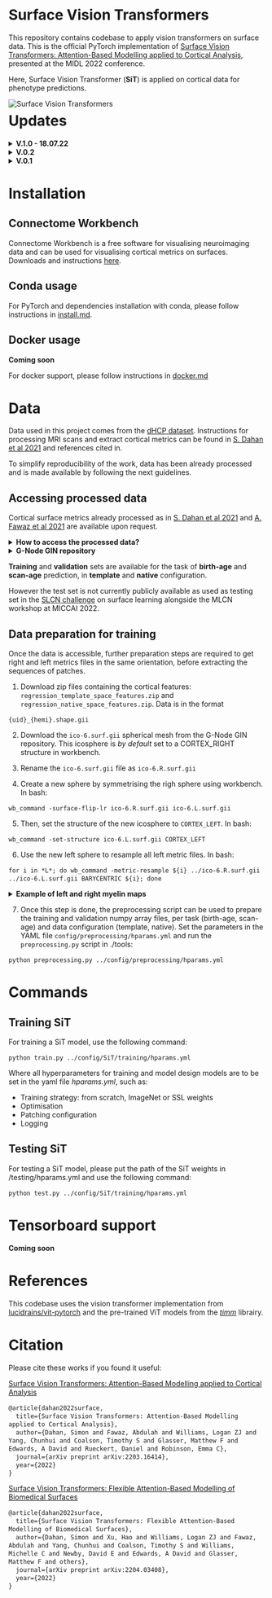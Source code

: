 # Surface Vision Transformers

This repository contains codebase to apply vision transformers on surface data. This is the official PyTorch implementation of [Surface Vision Transformers: Attention-Based Modelling applied to Cortical Analysis](https://arxiv.org/abs/2203.16414), presented at the MIDL 2022 conference.  


Here, Surface Vision Transformer (**SiT**) is applied on cortical data for phenotype predictions.

<img src="./docs/sit_gif.gif"
     alt="Surface Vision Transformers"
     style="float: left; margin-right: 10px;" />

# Updates

<details>
    <summary><b> V.1.0 - 18.07.22</b></summary>
    Major codebase update - 18.07.22
    <ul type="circle">
        <li> birth age and scan age prediction tasks</li>
        <li> simplifying training script </li>
        <li> adding birth age prediction script </li>
        <li> simplifying preprocessing script </li>
        <li> ingle config file tasks (scan age / birth age) and data configurations (template / native)</li>
        <li> adding mesh indices to extract non-overlapping triangular patches from a cortical mesh ico 6 sphere representation</li>
    </ul>
</details>

<details>
    <summary><b> V.0.2</b></summary>
    Update - 25.05.22
    <ul type="circle">
        <li> testing file and config </li>
        <li> installation guidelines </li>
        <li> data access </li>
    </ul>
</details>

<details>
    <summary><b> V.0.1</b></summary>
    Initial commits - 12.10.21
    <ul type="circle">
        <li> training script </li>
        <li> README </li>
        <li> config file for training </li>
    </ul>
</details>

# Installation

## Connectome Workbench

Connectome Workbench is a free software for visualising neuroimaging data and can be used for visualising cortical metrics on surfaces. Downloads and instructions [here](https://www.humanconnectome.org/software/connectome-workbench). 

## Conda usage

For PyTorch and dependencies installation with conda, please follow instructions in [install.md](docs/install.md).

## Docker usage

**Coming soon**

For docker support, please follow instructions in [docker.md](docs/docker.md)

# Data 

Data used in this project comes from the [dHCP dataset](http://www.developingconnectome.org/). Instructions for processing MRI scans and extract cortical metrics can be found in [S. Dahan et al 2021](https://arxiv.org/abs/2203.16414) and references cited in.

To simplify reproducibility of the work, data has been already processed and is made available by following the next guidelines. 



## Accessing processed data

Cortical surface metrics already processed as in [S. Dahan et al 2021](https://arxiv.org/abs/2203.16414) and [A. Fawaz et al 2021](https://www.biorxiv.org/content/10.1101/2021.12.01.470730v1) are available upon request. 

<details>
    <summary><b> How to access the processed data?</b></summary>
    <p>
    To access the data please:
    <br>
        <ul type="circle">
            <li>Sign in <a href="/https://data.developingconnectome.org/app/template/Login.vm">here</a> </li>
            <li>Sign the dHCP open access agreement </li>
            <li> Forward the confirmation email to <b> slcn.challenge@gmail.com</b>  </li>
        </ul>
    </br>
    </p>
</details>
<details>
  <summary><b> G-Node GIN repository</b></summary>
      <p>
      Once the confirmation has been sent, you will have access to the <b>G-Node GIN repository</b> containing the data already processed.
      The data used for this project is in the zip files <i>`regression_native_space_features.zip`</i> and <i>`regression_template_space_features.zip`</i>. You also need to use the <i>`ico-6.surf.gii`</i> spherical mesh. 
       <img src="./docs/g-node.png"
        alt="Surface Vision Transformers"
        width="400" 
        height="300"
        style="float: left; margin-right: 6px;"/>
      </p>
</details>

**Training** and **validation** sets are available for the task of **birth-age** and **scan-age** prediction, in **template** and **native** configuration.

However the test set is not currently publicly available as used as testing set in the [SLCN challenge](https://slcn.grand-challenge.org/) on surface learning alongside the MLCN workshop at MICCAI 2022. 

## Data preparation for training

Once the data is accessible, further preparation steps are required to get right and left metrics files in the same orientation, before extracting the sequences of patches.

1. Download zip files containing the cortical features: `regression_template_space_features.zip` and `regression_native_space_features.zip`. Data is in the format
```
{uid}_{hemi}.shape.gii 
```

2. Download the `ico-6.surf.gii` spherical mesh from the G-Node GIN repository. This icosphere is *by default* set to a CORTEX_RIGHT structure in workbench. 

3. Rename the `ico-6.surf.gii` file as `ico-6.R.surf.gii`

4. Create a new sphere by symmetrising the righ sphere using workbench. In bash:

```
wb_command -surface-flip-lr ico-6.R.surf.gii ico-6.L.surf.gii
```
5. Then, set the structure of the new icosphere to `CORTEX_LEFT`. In bash:
```
wb_command -set-structure ico-6.L.surf.gii CORTEX_LEFT
```

6. Use the new left sphere to resample all left metric files. In bash: 
```
for i in *L*; do wb_command -metric-resample ${i} ../ico-6.R.surf.gii ../ico-6.L.surf.gii BARYCENTRIC ${i}; done
```

<details>
  <summary><b> Example of left and right myelin maps</b></summary>
      <p>
      Once symmetrised, both left and right hemispheres have the same orientation when visualised on a left hemipshere template. 
       <img src="./docs/left_right_example.png"
        alt="Surface Vision Transformers"
        style="float: left; margin-right: 6px;"/>
      </p>
</details>


7. Once this step is done, the preprocessing script can be used to prepare the training and validation numpy array files, per task (birth-age, scan-age) and data configuration (template, native). Set the parameters in the YAML file `config/preprocessing/hparams.yml` and run the `preprocessing.py` script in ./tools:

```
python preprocessing.py ../config/preprocessing/hparams.yml
```

# Commands

## Training SiT

For training a SiT model, use the following command:

```
python train.py ../config/SiT/training/hparams.yml
```
Where all hyperparameters for training and model design models are to be set in the yaml file *hparams.yml*, such as: 

- Training strategy: from scratch, ImageNet or SSL weights
- Optimisation
- Patching configuration
- Logging

## Testing SiT

For testing a SiT model, please put the path of the SiT weights in /testing/hparams.yml and use the following command: 

```
python test.py ../config/SiT/training/hparams.yml
```

# Tensorboard support

**Coming soon**

# References 

This codebase uses the vision transformer implementation from  
[lucidrains/vit-pytorch](https://github.com/lucidrains/vit-pytorch) and the pre-trained ViT models from the [*timm*](https://github.com/rwightman/pytorch-image-models) librairy. 

# Citation

Please cite these works if you found it useful:

[Surface Vision Transformers: Attention-Based Modelling applied to Cortical Analysis](https://arxiv.org/abs/2203.16414)

```
@article{dahan2022surface,
  title={Surface Vision Transformers: Attention-Based Modelling applied to Cortical Analysis},
  author={Dahan, Simon and Fawaz, Abdulah and Williams, Logan ZJ and Yang, Chunhui and Coalson, Timothy S and Glasser, Matthew F and Edwards, A David and Rueckert, Daniel and Robinson, Emma C},
  journal={arXiv preprint arXiv:2203.16414},
  year={2022}
}
```
[Surface Vision Transformers: Flexible Attention-Based Modelling of Biomedical Surfaces](https://arxiv.org/abs/2204.03408)

```
@article{dahan2022surface,
  title={Surface Vision Transformers: Flexible Attention-Based Modelling of Biomedical Surfaces},
  author={Dahan, Simon and Xu, Hao and Williams, Logan ZJ and Fawaz, Abdulah and Yang, Chunhui and Coalson, Timothy S and Williams, Michelle C and Newby, David E and Edwards, A David and Glasser, Matthew F and others},
  journal={arXiv preprint arXiv:2204.03408},
  year={2022}
}
```


